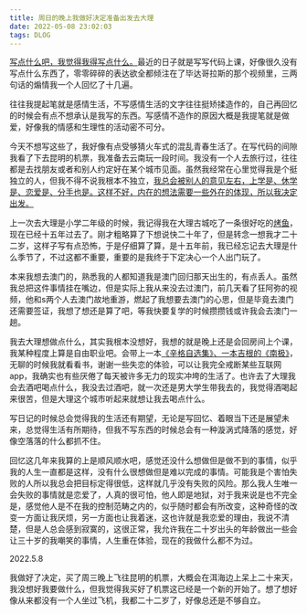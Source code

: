 ```yaml
---
title: 周日的晚上我做好决定准备出发去大理
date: 2022-05-08 23:02:03
tags: DLOG
---
```

<u>写点什么吧，我觉得我得写点什么。</u>最近的日子就是写写代码上课，好像很久没有写点什么东西了，零零碎碎的表达欲全都倾注在了毕达哥拉斯的那个视频里，三两句话的煽情我一个人回忆了十几遍。<!-- more -->

往往我提起笔就是感情生活，不写感情生活的文字往往挺矫揉造作的，自己再回忆的时候会有点不想承认是我写的东西。写感情不造作的原因大概是我提笔就是做爱，好像我的情感和生理性的活动密不可分。

今天不想写这些了，我好像有点受够猜火车式的混乱青春生活了。在写代码的间隙我看了下去昆明的机票，我准备去云南玩一段时间。我没有一个人去旅行过，往往都是去找朋友或者和别人约定好在某个城市见面。虽然我经常在心里觉得我是个挺独立的人，但我不得不说我根本不独立，<u>我总会被别人的意见左右，上学是、休学是、恋爱是、分手也是。这样不好，内在的想法需要一些外在的体现，所以我决定出发。</u>

上一次去大理是小学二年级的时候，我记得我在大理古城吃了一条很好吃的<u>烤鱼</u>，现在已经十五年过去了。刚才粗略算了下想说快二十年了，但是转念一想我才二十二岁，这样子写有点恐怖，于是仔细算了算，是十五年前，我已经忘记去大理是什么季节了，不过这都不重要，重要的是我终于下定决心一个人出门玩了。

本来我想去澳门的，熟悉我的人都知道我是澳门回归那天出生的，有点丢人。虽然我总把这件事情挂在嘴边，但是实际上我从来没去过澳门，前几天看了狂阿弥的视频，他和s两个人去澳门故地重游，燃起了我想要去澳门的心思，但是毕竟去澳门还需要签证，我想了想还是算了吧，等我快要复学的时候攒攒钱或许我会去澳门一趟。

我去大理想做点什么，其实我根本没想好，我想的就是晚上还是会回房间上个课，我某种程度上算是自由职业吧。会带上一本<u>《辛格自选集》、一本吉根的《南极》</u>，无聊的时候我就看看书，谢谢一些失恋的体验，可以让我完全戒断某些互联网app，我确实也有些厌倦了每天被许多无力的现实冲垮的生活了。也许去了大理我会去酒吧喝点什么，我没去过酒吧，就一次还是男大学生带我去的，我觉得酒喝起来很苦，但是大理这个城市听起来就想让我去喝点什么。

写日记的时候总会觉得我的生活还有期望，无论是写回忆、着眼当下还是展望未来，总觉得生活有所期待，但我不写东西的时候总会有一种漩涡式降落的感觉，好像空落落的什么都抓不住。

回忆这几年来我算的上是顺风顺水吧，感觉还没什么想做但是做不到的事情，似乎我的人生一直都是这样，没有什么很想做但是难以完成的事情。可能我是个害怕失败的人所以我总会把目标定得很低，这样就几乎没有失败的风险。那么我人生唯一会失败的事情就是恋爱了，人真的很可怕，他人即是地狱，对于我来说是也不完全是，感觉他人是不在我的控制范畴之内的，似乎随时都会有所改变，这种奇怪的改变一方面让我厌烦，另一方面也让我着迷，这也许就是我恋爱的理由，我说不清楚，但是人总会感到寂寞的，这很正常，我允许我在二十岁出头的年龄做出一些会让三十岁的我嘲笑的事情，人生重在体验，现在的我做什么都不为过。

2022.5.8

我做好了决定，买了周三晚上飞往昆明的机票，大概会在洱海边上呆上二十来天，我没想好我要做什么，但我觉得我买好了机票这已经是一个新的开始了。想了想好像从来都没有一个人坐过飞机，我都二十二岁了，好像总还是不够自立。